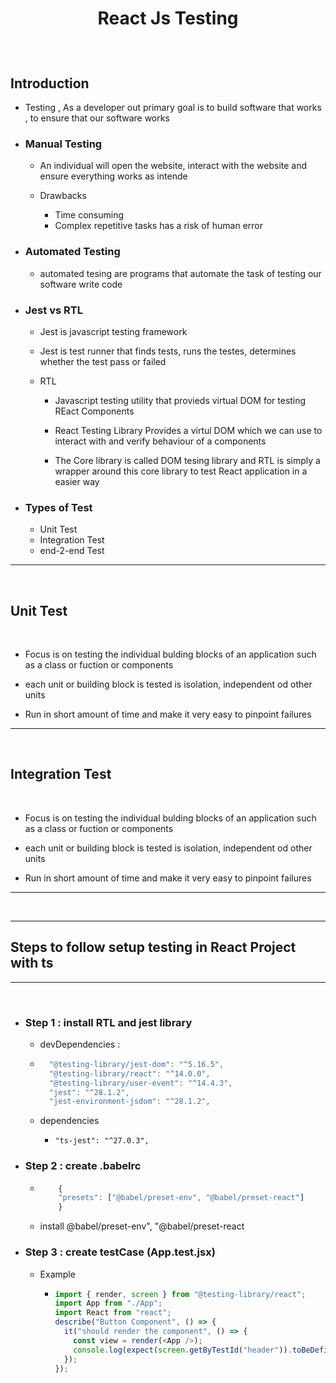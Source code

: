 # **<p align="center"> React Js Testing </p>**

<br/>

## Introduction

- Testing , As a developer out primary goal is to build software that works , to ensure that our software works

- ### Manual Testing

  - An individual will open the website, interact with the website and ensure everything works as intende

  - Drawbacks
    - Time consuming
    - Complex repetitive tasks has a risk of human error

- ### Automated Testing

  - automated tesing are programs that automate the task of testing our software write code

- ### Jest vs RTL

  - Jest is javascript testing framework
  - Jest is test runner that finds tests, runs the testes, determines whether the test pass or failed

  - RTL

    - Javascript testing utility that provieds virtual DOM for testing REact Components
    - React Testing Library Provides a virtul DOM which we can use to interact with and verify behaviour of a components

    - The Core library is called DOM tesing library and RTL is simply a wrapper around this core library to test React application in a easier way

- ### Types of Test
  - Unit Test
  - Integration Test
  - end-2-end Test

---

<br />

## Unit Test

<br />

- Focus is on testing the individual bulding blocks of an application such as a class or fuction or components

- each unit or building block is tested is isolation, independent od other units

- Run in short amount of time and make it very easy to pinpoint failures

---

<br />

## Integration Test

<br />

- Focus is on testing the individual bulding blocks of an application such as a class or fuction or components

- each unit or building block is tested is isolation, independent od other units

- Run in short amount of time and make it very easy to pinpoint failures

---

<br />

---

## Steps to follow setup testing in React Project with ts

---

<br />

- ### Step 1 : install RTL and jest library

  - devDependencies :

  - ````js
      "@testing-library/jest-dom": "^5.16.5",
      "@testing-library/react": "^14.0.0",
      "@testing-library/user-event": "^14.4.3",
      "jest": "^28.1.2",
      "jest-environment-jsdom": "^28.1.2",
    ````
  - dependencies

    - `"ts-jest": "^27.0.3",`

- ### Step 2 : create .babelrc

  - ```js
        {
        "presets": ["@babel/preset-env", "@babel/preset-react"]
        }
    ```

  - install @babel/preset-env", "@babel/preset-react

- ### Step 3 : create testCase (App.test.jsx)

  - Example

    - ```js
      import { render, screen } from "@testing-library/react";
      import App from "./App";
      import React from "react";
      describe("Button Component", () => {
        it("should render the component", () => {
          const view = render(<App />);
          console.log(expect(screen.getByTestId("header")).toBeDefined());
        });
      });
      ```
